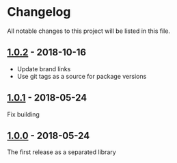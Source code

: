 [1.0.0]: https://github.com/real-digital/gtin-validator/commits/1.0.0
[1.0.1]: https://github.com/real-digital/gtin-validator/commits/1.0.1
[1.0.2]: https://github.com/real-digital/gtin-validator/commits/1.0.2

# Changelog

All notable changes to this project will be listed in this file.

## [1.0.2] - 2018-10-16

- Update brand links
- Use git tags as a source for package versions 

## [1.0.1] - 2018-05-24

Fix building

## [1.0.0] - 2018-05-24

The first release as a separated library
